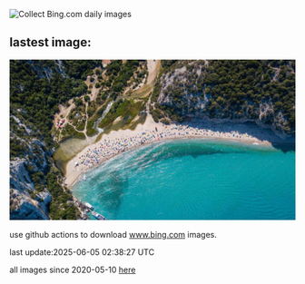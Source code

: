 ![Collect Bing.com daily images](https://github.com/counter2015/bing-daily-images/workflows/Collect%20Bing.com%20daily%20images/badge.svg)
## lastest image:
![](images/img.jpg)

use github actions to download www.bing.com images.

last update:2025-06-05 02:38:27 UTC

all images since 2020-05-10 [here](https://github.com/counter2015/bing-daily-images/tree/master/images) 
